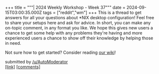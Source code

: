 +++
title = """| 2024 Weekly Workshop - Week 37"""
date = 2024-09-15T03:00:35.000Z
tags = ["reddit","wm"]
+++
This is a thread to get answers for all your questions about \*NIX desktop configuration! Feel free to share your setups here and ask for advice. In short, you can make any on-topic comment, in any format you like. We hope this gives new users a chance to get some help with any problems they're having and more experienced users a chance to show off their knowledge by helping those in need.

Not sure how to get started? Consider reading [our wiki](https://www.reddit.com/r/unixporn/wiki/index/)!

submitted by [/u/AutoModerator](https://www.reddit.com/user/AutoModerator)  
[\[link\]](https://www.reddit.com/r/unixporn/comments/1fh2ucr/2024_weekly_workshop_week_37/) [\[comments\]](https://www.reddit.com/r/unixporn/comments/1fh2ucr/2024_weekly_workshop_week_37/)
